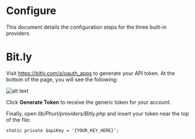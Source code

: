 Configure
======

This document details the configuration steps for the three built-in providers.

Bit.ly
======

Visit https://bitly.com/a/oauth_apps to generate your API token. At the bottom of the page, you will see the following:

![alt text](https://github.com/snewman205/docs/images/bitly_token_gen.png "Bit.ly API token generation")

Click **Generate Token** to receive the generic token for your account. 

Finally, open *lib/Phurl/providers/Bitly.php* and insert your token near the top of the file:

```
static private $apiKey = '{YOUR_KEY_HERE}';
```
